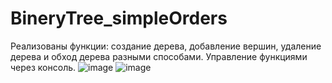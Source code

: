 # BineryTree_simpleOrders

Реализованы функции: создание дерева, добавление вершин, удаление дерева и обход дерева разными способами.
Управление функциями через консоль.
![image](https://user-images.githubusercontent.com/58878188/124959272-b7610c80-e023-11eb-8880-9a1cad52bb8b.png)
![image](https://user-images.githubusercontent.com/58878188/124959314-c0ea7480-e023-11eb-8fe6-4285ff31303c.png)
